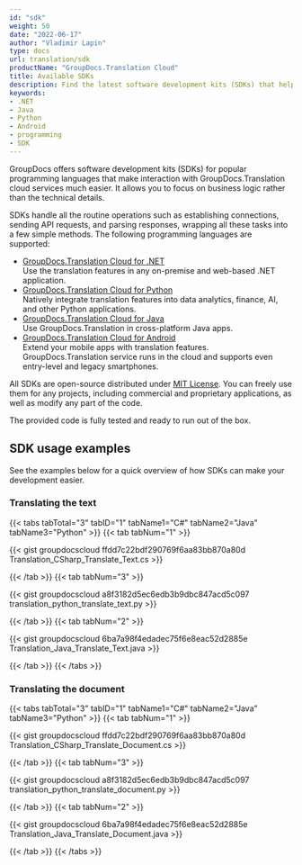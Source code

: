 ```yaml
---
id: "sdk"
weight: 50
date: "2022-06-17"
author: "Vladimir Lapin"
type: docs
url: translation/sdk
productName: "GroupDocs.Translation Cloud"
title: Available SDKs
description: Find the latest software development kits (SDKs) that help you easily integrate GroupDocs.Translation Cloud into your applications.
keywords:
- .NET
- Java
- Python
- Android
- programming
- SDK
---
```


GroupDocs offers software development kits (SDKs) for popular programming languages that make interaction with GroupDocs.Translation cloud services much easier. It allows you to focus on business logic rather than the technical details.

SDKs handle all the routine operations such as establishing connections, sending API requests, and parsing responses, wrapping all these tasks into a few simple methods. The following programming languages are supported:

- [GroupDocs.Translation Cloud for .NET](https://products.groupdocs.cloud/translation/net)  
  Use the translation features in any on-premise and web-based .NET application.
- [GroupDocs.Translation Cloud for Python](https://products.groupdocs.cloud/translation/python)  
  Natively integrate translation features into data analytics, finance, AI, and other Python applications.
- [GroupDocs.Translation Cloud for Java](https://products.groupdocs.cloud/translation/java)  
  Use GroupDocs.Translation in cross-platform Java apps.
- [GroupDocs.Translation Cloud for Android](https://products.groupdocs.cloud/translation/android)  
  Extend your mobile apps with translation features. GroupDocs.Translation service runs in the cloud and supports even entry-level and legacy smartphones.

All SDKs are open-source distributed under [MIT License](https://opensource.org/licenses/MIT). You can freely use them for any projects, including commercial and proprietary applications, as well as modify any part of the code.

The provided code is fully tested and ready to run out of the box.

## SDK usage examples

See the examples below for a quick overview of how SDKs can make your development easier.

### Translating the text 

{{< tabs tabTotal="3" tabID="1" tabName1="C#" tabName2="Java" tabName3="Python" >}} {{< tab tabNum="1" >}}

{{< gist groupdocscloud ffdd7c22bdf290769f6aa83bb870a80d Translation_CSharp_Translate_Text.cs >}}

{{< /tab >}} {{< tab tabNum="3" >}}

{{< gist groupdocscloud a8f3182d5ec6edb3b9dbc847acd5c097 translation_python_translate_text.py >}}

{{< /tab >}} {{< tab tabNum="2" >}}

{{< gist groupdocscloud 6ba7a98f4edadec75f6e8eac52d2885e Translation_Java_Translate_Text.java >}}

{{< /tab >}} {{< /tabs >}}

### Translating the document

{{< tabs tabTotal="3" tabID="1" tabName1="C#" tabName2="Java" tabName3="Python" >}} {{< tab tabNum="1" >}}

{{< gist groupdocscloud ffdd7c22bdf290769f6aa83bb870a80d Translation_CSharp_Translate_Document.cs >}}

{{< /tab >}} {{< tab tabNum="3" >}}

{{< gist groupdocscloud a8f3182d5ec6edb3b9dbc847acd5c097 translation_python_translate_document.py >}}

{{< /tab >}} {{< tab tabNum="2" >}}

{{< gist groupdocscloud 6ba7a98f4edadec75f6e8eac52d2885e Translation_Java_Translate_Document.java >}}

{{< /tab >}} {{< /tabs >}}
